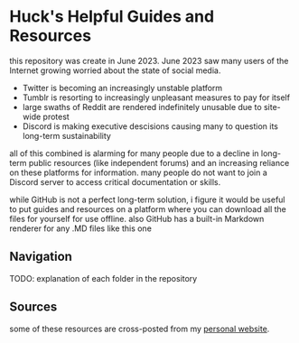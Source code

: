 # Huck's Helpful Guides and Resources
this repository was create in June 2023. June 2023 saw many users of the Internet growing worried about the state of social media.
- Twitter is becoming an increasingly unstable platform
- Tumblr is resorting to increasingly unpleasant measures to pay for itself
- large swaths of Reddit are rendered indefinitely unusable due to site-wide protest
- Discord is making executive descisions causing many to question its long-term sustainability

all of this combined is alarming for many people due to a decline in long-term public resources (like independent forums) and an increasing reliance on these platforms for information. many people do not want to join a Discord server to access critical documentation or skills.

while GitHub is not a perfect long-term solution, i figure it would be useful to put guides and resources on a platform where you can download all the files for yourself for use offline. also GitHub has a built-in Markdown renderer for any .MD files like this one

## Navigation
TODO: explanation of each folder in the repository

## Sources
some of these resources are cross-posted from my [personal website](https://portfiend.quest/).
